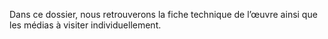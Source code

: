 Dans ce dossier, nous retrouverons la fiche technique de l’œuvre ainsi que les médias à visiter individuellement.
